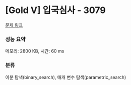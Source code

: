 # [Gold V] 입국심사 - 3079 

[문제 링크](https://www.acmicpc.net/problem/3079) 

### 성능 요약

메모리: 2800 KB, 시간: 60 ms

### 분류

이분 탐색(binary_search), 매개 변수 탐색(parametric_search)

